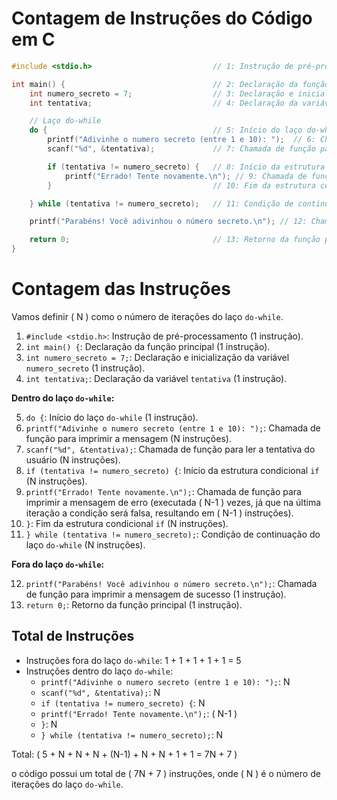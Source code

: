 # Contagem de Instruções do Código em C

```c
#include <stdio.h>                           // 1: Instrução de pré-processamento para incluir a biblioteca padrão de entrada/saída

int main() {                                 // 2: Declaração da função principal
    int numero_secreto = 7;                  // 3: Declaração e inicialização da variável numero_secreto
    int tentativa;                           // 4: Declaração da variável tentativa

    // Laço do-while
    do {                                     // 5: Início do laço do-while
        printf("Adivinhe o numero secreto (entre 1 e 10): ");  // 6: Chamada de função para imprimir a mensagem
        scanf("%d", &tentativa);             // 7: Chamada de função para ler a tentativa do usuário

        if (tentativa != numero_secreto) {   // 8: Início da estrutura condicional if
            printf("Errado! Tente novamente.\n"); // 9: Chamada de função para imprimir a mensagem de erro
        }                                    // 10: Fim da estrutura condicional if

    } while (tentativa != numero_secreto);   // 11: Condição de continuação do laço do-while

    printf("Parabéns! Você adivinhou o número secreto.\n"); // 12: Chamada de função para imprimir a mensagem de sucesso

    return 0;                                // 13: Retorno da função principal
}
```
# Contagem das Instruções

Vamos definir \( N \) como o número de iterações do laço `do-while`.

1. `#include <stdio.h>`: Instrução de pré-processamento (1 instrução).
2. `int main() {`: Declaração da função principal (1 instrução).
3. `int numero_secreto = 7;`: Declaração e inicialização da variável `numero_secreto` (1 instrução).
4. `int tentativa;`: Declaração da variável `tentativa` (1 instrução).

**Dentro do laço `do-while`:**

5. `do {`: Início do laço `do-while` (1 instrução).
6. `printf("Adivinhe o numero secreto (entre 1 e 10): ");`: Chamada de função para imprimir a mensagem (N instruções).
7. `scanf("%d", &tentativa);`: Chamada de função para ler a tentativa do usuário (N instruções).
8. `if (tentativa != numero_secreto) {`: Início da estrutura condicional `if` (N instruções).
9. `printf("Errado! Tente novamente.\n");`: Chamada de função para imprimir a mensagem de erro (executada \( N-1 \) vezes, já que na última iteração a condição será falsa, resultando em \( N-1 \) instruções).
10. `}`: Fim da estrutura condicional `if` (N instruções).
11. `} while (tentativa != numero_secreto);`: Condição de continuação do laço `do-while` (N instruções).

**Fora do laço `do-while`:**

12. `printf("Parabéns! Você adivinhou o número secreto.\n");`: Chamada de função para imprimir a mensagem de sucesso (1 instrução).
13. `return 0;`: Retorno da função principal (1 instrução).

## Total de Instruções

- Instruções fora do laço `do-while`: 1 + 1 + 1 + 1 + 1 = 5
- Instruções dentro do laço `do-while`:
  - `printf("Adivinhe o numero secreto (entre 1 e 10): ");`: N
  - `scanf("%d", &tentativa);`: N
  - `if (tentativa != numero_secreto) {`: N
  - `printf("Errado! Tente novamente.\n");`: \( N-1 \)
  - `}`: N
  - `} while (tentativa != numero_secreto);`: N

Total: \( 5 + N + N + N + (N-1) + N + N + 1 + 1 = 7N + 7 \)

o código possui um total de \( 7N + 7 \) instruções, onde \( N \) é o número de iterações do laço `do-while`.
